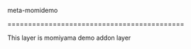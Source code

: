 meta-momidemo

===========================================

This layer is momiyama demo addon layer

